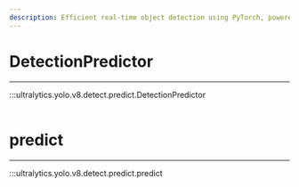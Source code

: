 ```yaml
---
description: Efficient real-time object detection using PyTorch, powered by YOLOv5, with bounds, classes, and confidence predictions.
---
```


# DetectionPredictor
---
:::ultralytics.yolo.v8.detect.predict.DetectionPredictor
<br><br>

# predict
---
:::ultralytics.yolo.v8.detect.predict.predict
<br><br>